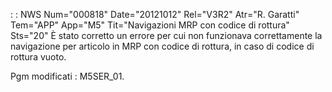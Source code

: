  :  : NWS Num="000818" Date="20121012" Rel="V3R2" Atr="R. Garatti" Tem="APP" App="M5" Tit="Navigazioni MRP con codice di rottura" Sts="20"
È stato corretto un errore per cui non funzionava correttamente la navigazione per articolo in MRP con codice di rottura, in caso di codice di rottura vuoto.

Pgm modificati :  M5SER_01.
